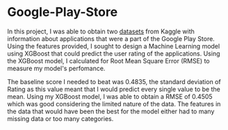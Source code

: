 # Google-Play-Store

In this project, I was able to obtain two [datasets](https://www.kaggle.com/lava18/google-play-store-apps) from Kaggle with information about applications that were a part of the Google Play Store. Using the features provided, I sought to design a Machine Learning model using XGBoost that could predict the user rating of the applications. Using the XGBoost model, I calculated for Root Mean Square Error (RMSE) to measure my model's perfomance.

The baseline score I needed to beat was 0.4835, the standard deviation of Rating as this value meant that I would predict every single value to be the mean. Using my XGBoost model, I was able to obtain a RMSE of 0.4505 which was good considering the limited nature of the data. The features in the data that would have been the best for the model either had to many missing data or too many categories.
